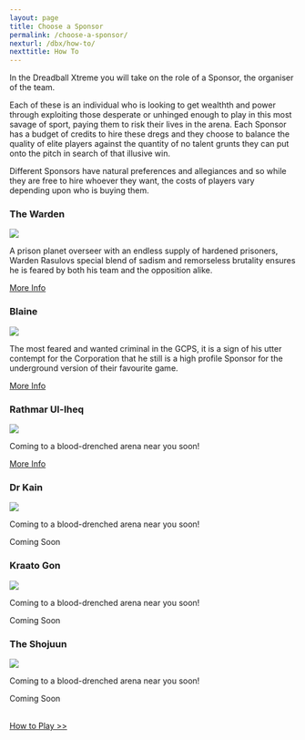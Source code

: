 ```yaml
---
layout: page
title: Choose a Sponsor
permalink: /choose-a-sponsor/
nexturl: /dbx/how-to/
nexttitle: How To
---
```


<!-- for each faction -->

In the Dreadball Xtreme you will take on the role of a Sponsor, the organiser of the team.

Each of these is an individual who is looking to get wealthth and power through exploiting those desperate or unhinged enough to play in this most savage of sport, paying them to risk their lives in the arena. Each Sponsor has a budget of credits to hire these dregs and they choose to balance the quality of elite players against the quantity of no talent grunts they can put onto the pitch in search of that illusive win.

Different Sponsors have natural preferences and allegiances and so while they are free to hire whoever they want, the costs of players vary depending upon who is buying them.

<!-- Content Row -->
<div class="row">
<div class="col-md-4">
<h3>The Warden</h3>
<a href="blaine/"><img src="../img/Grogan.png" /></a>
<p>A prison planet overseer with an endless supply of hardened prisoners, Warden Rasulovs special blend of sadism and remorseless brutality ensures he is feared by both his team and the opposition alike.</p>
<a class="btn btn-default" href="warden/">More Info</a>
</div>
<!-- /.col-md-4 -->
 <div class="col-md-4">
<h3>Blaine</h3>
<a href="blaine/"><img src="../img/Grogan.png" /></a>
<p>The most feared and wanted criminal in the GCPS, it is a sign of his utter contempt for the Corporation that he still is a high profile Sponsor for the underground version of their favourite game.  </p>
<a class="btn btn-default" href="blaine/">More Info</a>
</div>
<!-- /.col-md-4 -->
 <div class="col-md-4">
<h3>Rathmar Ul-Iheq</h3>
<a href="blaine/"><img src="../img/Grogan.png" /></a>
<p>Coming to a blood-drenched arena near you soon!</p>
<a class="btn btn-default" href="blaine/">More Info</a>
</div>
<!-- /.col-md-4 -->
</div>
<!-- /.row -->

<!-- Content Row -->
<div class="row">
<div class="col-md-4">
<h3>Dr Kain</h3>
<a href="zees/"><img src="../img/Zee Pirate_color-head.png" class="pull-left img-responsive " /></a>
<p>Coming to a blood-drenched arena near you soon!</p>
<a class="btn btn-default">Coming Soon</a>
</div>
<!-- /.col-md-4 -->
 <div class="col-md-4">
<h3>Kraato Gon</h3>
<a href="zees/"><img src="../img/Zee Pirate_color-head.png" class="pull-left img-responsive " /></a>
<p>Coming to a blood-drenched arena near you soon!</p>
<a class="btn btn-default">Coming Soon</a>
</div>
<!-- /.col-md-4 -->
 <div class="col-md-4">
<h3>The Shojuun</h3>
<a href="zees/"><img src="../img/Zee Pirate_color-head.png" class="pull-left img-responsive " /></a>
<p>Coming to a blood-drenched arena near you soon!</p>
<a class="btn btn-default">Coming Soon</a>
</div>
<!-- /.col-md-4 -->
</div>
<!-- /.row -->



<div class="clearfix">&nbsp;</div>

<p><a href="blaine/" class="btn btn-success btn-lg">How to Play >></a></p>

<div class="clearfix">&nbsp;</div>

